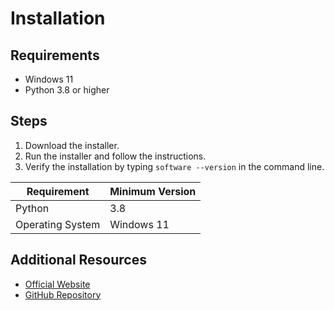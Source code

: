# Installation
## Requirements
- Windows 11
- Python 3.8 or higher

## Steps
1. Download the installer.
2. Run the installer and follow the instructions.
3. Verify the installation by typing `software --version` in the command line.

| Requirement      | Minimum Version |
|------------------|-----------------|
| Python           | 3.8            |
| Operating System | Windows 11     |

## Additional Resources
- [Official Website](https://example.com)
- [GitHub Repository](https://github.com/example)
